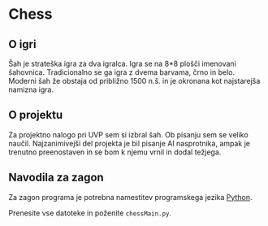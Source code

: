 # Chess

## O igri

Šah je strateška igra za dva igralca. Igra se na 8*8 plošči imenovani šahovnica. 
Tradicionalno se ga igra z dvema barvama, črno in belo.
Moderni šah že obstaja od približno 1500 n.š. in je okronana kot najstarejša 
namizna igra. 

## O projektu

Za projektno nalogo pri UVP sem si izbral šah. Ob pisanju sem se veliko naučil. 
Najzanimivejši del projekta je bil pisanje AI nasprotnika, ampak je trenutno
preenostaven in se bom k njemu vrnil in dodal težjega.

## Navodila za zagon

Za zagon programa je potrebna namestitev programskega jezika
[Python](https://www.python.org/).

Prenesite vse datoteke in poženite `chessMain.py`.

